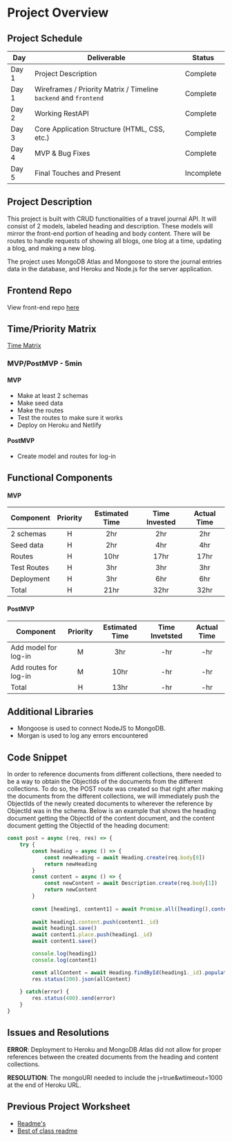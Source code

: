 # Project Overview

## Project Schedule

|  Day | Deliverable | Status
|---|---| ---|
|Day 1| Project Description | Complete
|Day 1| Wireframes / Priority Matrix / Timeline `backend` and `frontend`| Complete
|Day 2| Working RestAPI | Complete
|Day 3| Core Application Structure (HTML, CSS, etc.) | Complete
|Day 4| MVP & Bug Fixes | Complete
|Day 5| Final Touches and Present | Incomplete

## Project Description

This project is built with CRUD functionalities of a travel journal API. It will consist of 2 models, labeled heading and description. These models will mirror the front-end portion of heading and body content. There will be routes to handle requests of showing all blogs, one blog at a time, updating a blog, and making a new blog.

The project uses MongoDB Atlas and Mongoose to store the journal entries data in the database, and Heroku and Node.js for the server application. 

## Frontend Repo
View front-end repo [here](https://github.com/krislee/project2-frontend)

## Time/Priority Matrix 

[Time Matrix](https://res.cloudinary.com/dhiwn0i0g/image/upload/v1596169579/IMG_0104_ikhahb.png) 

### MVP/PostMVP - 5min 

#### MVP

- Make at least 2 schemas
- Make seed data
- Make the routes  
- Test the routes to make sure it works
- Deploy on Heroku and Netlify

#### PostMVP 

- Create model and routes for log-in

## Functional Components

#### MVP
| Component | Priority | Estimated Time | Time Invested | Actual Time |
| --- | :---: |  :---: | :---: | :---: |
| 2 schemas | H | 2hr | 2hr | 2hr|
| Seed data | H | 2hr | 4hr | 4hr|
| Routes | H | 10hr | 17hr | 17hr|
| Test Routes | H | 3hr| 3hr | 3hr |
| Deployment| H | 3hr | 6hr | 6hr|
| Total| H | 21hr | 32hr | 32hr|


#### PostMVP
| Component | Priority | Estimated Time | Time Invetsted | Actual Time |
| --- | :---: |  :---: | :---: | :---: |
| Add model for log-in | M | 3hr | -hr | -hr|
| Add routes for log-in| M | 10hr | -hr | -hr|
| Total| H | 13hr | -hr | -hr|


## Additional Libraries
- Mongoose is used to connect NodeJS to MongoDB. 
- Morgan is used to log any errors encountered

## Code Snippet
In order to reference documents from different collections, there needed to be a way to obtain the ObjectIds of the documents from the different collections. To do so, the POST route was created so that right after making the documents from the different collections, we will immediately push the ObjectIds of the newly created documents to wherever the reference by ObjectId was in the schema. Below is an example that shows the heading document getting the ObjectId of the content document, and the content document getting the ObjectId of the heading document:

```JAVASCRIPT
const post = async (req, res) => {
    try {
        const heading = async () => {
            const newHeading = await Heading.create(req.body[0])
            return newHeading
        }
        const content = async () => {
            const newContent = await Description.create(req.body[1])
            return newContent
        }
        
        const [heading1, content1] = await Promise.all([heading(),content()])
    
        await heading1.content.push(content1._id)
        await heading1.save()
        await content1.place.push(heading1._id)
        await content1.save()

        console.log(heading1)
        console.log(content1)

        const allContent = await Heading.findById(heading1._id).populate('content')
        res.status(200).json(allContent)
        
    } catch(error) {
        res.status(400).send(error)
    }
}
```
## Issues and Resolutions
**ERROR**: Deployment to Heroku and MongoDB Atlas did not allow for proper references between the created documents from the heading and content collections. 

**RESOLUTION**: The mongoURI needed to include the j=true&wtimeout=1000 at the end of Heroku URL.

## Previous Project Worksheet
 - [Readme's](https://github.com/jkeohan/fewd-class-repo/tree/master/final-project-worksheet/project-worksheet-examples)
 - [Best of class readme](https://github.com/jkeohan/fewd-class-repo/blob/master/final-project-worksheet/project-worksheet-examples/portfolio-gracie.md)
